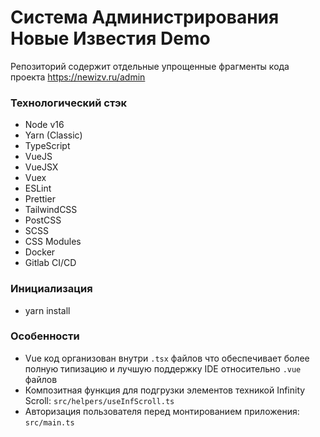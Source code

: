 # Система Администрирования Новые Известия Demo

Репозиторий содержит отдельные упрощенные фрагменты кода проекта https://newizv.ru/admin

### Технологический стэк

- Node v16
- Yarn (Classic)
- TypeScript
- VueJS
- VueJSX
- Vuex
- ESLint
- Prettier
- TailwindCSS
- PostCSS
- SCSS
- CSS Modules
- Docker
- Gitlab CI/CD

### Инициализация

- yarn install

### Особенности

- Vue код организован внутри `.tsx` файлов что обеспечивает более полную типизацию и лучшую поддержку IDE относительно `.vue` файлов
- Композитная функция для подгрузки элементов техникой Infinity Scroll: `src/helpers/useInfScroll.ts`
- Авторизация пользователя перед монтированием приложения: `src/main.ts`
